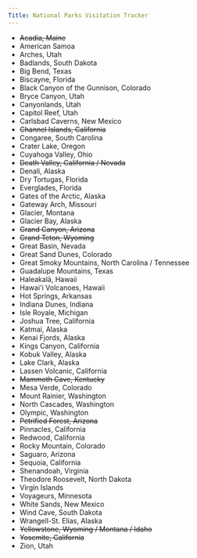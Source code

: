 ```yaml
---
Title: National Parks Visitation Tracker
---
```


- ~~Acadia, Maine~~
- American Samoa
- Arches, Utah
- Badlands, South Dakota
- Big Bend, Texas
- Biscayne, Florida
- Black Canyon of the Gunnison, Colorado
- Bryce Canyon, Utah
- Canyonlands, Utah
- Capitol Reef, Utah
- Carlsbad Caverns, New Mexico
- ~~Channel Islands, California~~
- Congaree, South Carolina
- Crater Lake, Oregon
- Cuyahoga Valley, Ohio
- ~~Death Valley, California / Nevada~~
- Denali, Alaska
- Dry Tortugas, Florida
- Everglades, Florida
- Gates of the Arctic, Alaska
- Gateway Arch, Missouri
- Glacier, Montana
- Glacier Bay, Alaska
- ~~Grand Canyon, Arizona~~
- ~~Grand Teton, Wyoming~~
- Great Basin, Nevada
- Great Sand Dunes, Colorado
- Great Smoky Mountains, North Carolina / Tennessee
- Guadalupe Mountains, Texas
- Haleakalā, Hawaii
- Hawai'i Volcanoes, Hawaii
- Hot Springs, Arkansas
- Indiana Dunes, Indiana
- Isle Royale, Michigan
- Joshua Tree, California
- Katmai, Alaska
- Kenai Fjords, Alaska
- Kings Canyon, California
- Kobuk Valley, Alaska
- Lake Clark, Alaska
- Lassen Volcanic, California
- ~~Mammoth Cave, Kentucky~~
- Mesa Verde, Colorado
- Mount Rainier, Washington
- North Cascades, Washington
- Olympic, Washington
- ~~Petrified Forest, Arizona~~
- Pinnacles, California
- Redwood, California
- Rocky Mountain, Colorado
- Saguaro, Arizona
- Sequoia, California
- Shenandoah, Virginia
- Theodore Roosevelt, North Dakota
- Virgin Islands
- Voyageurs, Minnesota
- White Sands, New Mexico
- Wind Cave, South Dakota
- Wrangell-St. Elias, Alaska
- ~~Yellowstone, Wyoming / Montana / Idaho~~
- ~~Yosemite, California~~
- Zion, Utah
